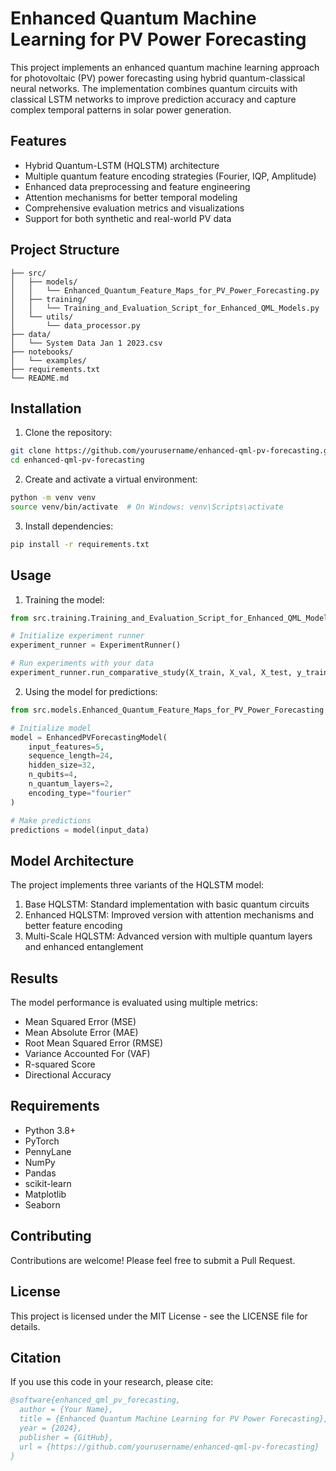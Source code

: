 # Enhanced Quantum Machine Learning for PV Power Forecasting

This project implements an enhanced quantum machine learning approach for photovoltaic (PV) power forecasting using hybrid quantum-classical neural networks. The implementation combines quantum circuits with classical LSTM networks to improve prediction accuracy and capture complex temporal patterns in solar power generation.

## Features

- Hybrid Quantum-LSTM (HQLSTM) architecture
- Multiple quantum feature encoding strategies (Fourier, IQP, Amplitude)
- Enhanced data preprocessing and feature engineering
- Attention mechanisms for better temporal modeling
- Comprehensive evaluation metrics and visualizations
- Support for both synthetic and real-world PV data

## Project Structure

```
├── src/
│   ├── models/
│   │   └── Enhanced_Quantum_Feature_Maps_for_PV_Power_Forecasting.py
│   ├── training/
│   │   └── Training_and_Evaluation_Script_for_Enhanced_QML_Models.py
│   └── utils/
│       └── data_processor.py
├── data/
│   └── System Data Jan 1 2023.csv
├── notebooks/
│   └── examples/
├── requirements.txt
└── README.md
```

## Installation

1. Clone the repository:
```bash
git clone https://github.com/yourusername/enhanced-qml-pv-forecasting.git
cd enhanced-qml-pv-forecasting
```

2. Create and activate a virtual environment:
```bash
python -m venv venv
source venv/bin/activate  # On Windows: venv\Scripts\activate
```

3. Install dependencies:
```bash
pip install -r requirements.txt
```

## Usage

1. Training the model:
```python
from src.training.Training_and_Evaluation_Script_for_Enhanced_QML_Models import ExperimentRunner

# Initialize experiment runner
experiment_runner = ExperimentRunner()

# Run experiments with your data
experiment_runner.run_comparative_study(X_train, X_val, X_test, y_train, y_val, y_test)
```

2. Using the model for predictions:
```python
from src.models.Enhanced_Quantum_Feature_Maps_for_PV_Power_Forecasting import EnhancedPVForecastingModel

# Initialize model
model = EnhancedPVForecastingModel(
    input_features=5,
    sequence_length=24,
    hidden_size=32,
    n_qubits=4,
    n_quantum_layers=2,
    encoding_type="fourier"
)

# Make predictions
predictions = model(input_data)
```

## Model Architecture

The project implements three variants of the HQLSTM model:

1. Base HQLSTM: Standard implementation with basic quantum circuits
2. Enhanced HQLSTM: Improved version with attention mechanisms and better feature encoding
3. Multi-Scale HQLSTM: Advanced version with multiple quantum layers and enhanced entanglement

## Results

The model performance is evaluated using multiple metrics:
- Mean Squared Error (MSE)
- Mean Absolute Error (MAE)
- Root Mean Squared Error (RMSE)
- Variance Accounted For (VAF)
- R-squared Score
- Directional Accuracy

## Requirements

- Python 3.8+
- PyTorch
- PennyLane
- NumPy
- Pandas
- scikit-learn
- Matplotlib
- Seaborn

## Contributing

Contributions are welcome! Please feel free to submit a Pull Request.

## License

This project is licensed under the MIT License - see the LICENSE file for details.

## Citation

If you use this code in your research, please cite:

```bibtex
@software{enhanced_qml_pv_forecasting,
  author = {Your Name},
  title = {Enhanced Quantum Machine Learning for PV Power Forecasting},
  year = {2024},
  publisher = {GitHub},
  url = {https://github.com/yourusername/enhanced-qml-pv-forecasting}
}
``` 
